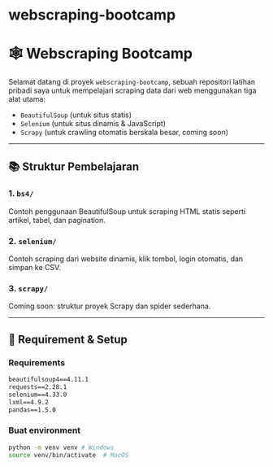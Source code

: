 # webscraping-bootcamp
# 🕸️ Webscraping Bootcamp

Selamat datang di proyek `webscraping-bootcamp`, sebuah repositori latihan pribadi saya untuk mempelajari scraping data dari web menggunakan tiga alat utama:
- `BeautifulSoup` (untuk situs statis)
- `Selenium` (untuk situs dinamis & JavaScript)
- `Scrapy` (untuk crawling otomatis berskala besar, coming soon)

---

## 📚 Struktur Pembelajaran

### 1. `bs4/`
Contoh penggunaan BeautifulSoup untuk scraping HTML statis seperti artikel, tabel, dan pagination.

### 2. `selenium/`
Contoh scraping dari website dinamis, klik tombol, login otomatis, dan simpan ke CSV.

### 3. `scrapy/`
Coming soon: struktur proyek Scrapy dan spider sederhana.

---

## 🧪 Requirement & Setup
### Requirements
```txt
beautifulsoup4==4.11.1 
requests==2.28.1
selenium==4.33.0
lxml==4.9.2
pandas==1.5.0
```

### Buat environment
```bash
python -m venv venv # Windows
source venv/bin/activate  # MacOS
```

